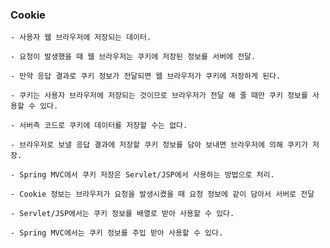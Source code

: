 ### Cookie

    - 사용자 웹 브라우저에 저장되는 데이터.
   
    - 요청이 발생했을 때 웹 브라우저는 쿠키에 저장된 정보를 서버에 전달.
    
    - 만약 응답 결과로 쿠키 정보가 전달되면 웹 브라우저가 쿠키에 저장하게 된다.
    
    - 쿠키는 사용자 브라우저에 저장되는 것이므로 브라우저가 전달 해 줄 때만 쿠키 정보를 사용할 수 있다.
    
    - 서버측 코드로 쿠키에 데이터를 저장할 수는 없다.
    
    - 브라우저로 보낼 응답 결과에 저장할 쿠키 정보를 담아 보내면 브라우저에 의해 쿠키가 저장.
    
    - Spring MVC에서 쿠키 저장은 Servlet/JSP에서 사용하는 방법으로 처리.
    
    - Cookie 정보는 브라우저가 요청을 발생시켰을 때 요청 정보에 같이 담아서 서버로 전달
    
    - Servlet/JSP에서는 쿠키 정보를 배열로 받아 사용할 수 있다.
    
    - Spring MVC에서는 쿠키 정보를 주입 받아 사용할 수 있다.
    
    
    
    
